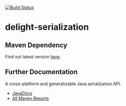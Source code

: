 [![Build Status](https://travis-ci.org/javadelight/delight-serialization.svg)](https://travis-ci.org/javadelight/delight-serialization)

delight-serialization
=================

## Maven Dependency

Find out latest version [here](http://modules.appjangle.com/delight-serialization/latest/project-summary.html).


## Further Documentation


A cross-platform and generalizable Java serialization API.

- [JavaDocs](http://modules.appjangle.com/delight-serialization/latest/apidocs/index.html)
- [All Maven Reports](http://modules.appjangle.com/delight-serialization/latest/project-reports.html)
